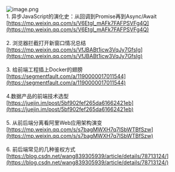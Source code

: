 ![image.png](https://cdn.nlark.com/yuque/0/2020/png/132503/1605585737904-83084d7e-99f5-4dec-9496-36baefb2ae6a.png#height=608&id=nRRsq&margin=%5Bobject%20Object%5D&name=image.png&originHeight=608&originWidth=1080&originalType=binary&size=1660822&status=done&style=none&width=1080)<br />1. 异步JavaScript的演化史：从回调到Promise再到Async/Await<br />[https://mp.weixin.qq.com/s/V6EtgI_mAFk7FAFPSVFg4Q](https://mp.weixin.qq.com/s/V6EtgI_mAFk7FAFPSVFg4Q)<br />
<br />2. 浏览器拦截打开新窗口情况总结<br />[https://mp.weixin.qq.com/s/VfJBABt1icw3VqJy7GfsIg](https://mp.weixin.qq.com/s/VfJBABt1icw3VqJy7GfsIg)<br />
<br />3. 给前端工程插上Docker的翅膀<br />[https://segmentfault.com/a/1190000017011544](https://segmentfault.com/a/1190000017011544)<br />
<br />4.数据产品的前端技术选型<br />[https://juejin.im/post/5bf902fef265da61662421eb](https://juejin.im/post/5bf902fef265da61662421eb)<br />
<br />5. 从前后端分离看阿里Web应用架构演变<br />[https://mp.weixin.qq.com/s/s7bagMWXH7q7lSbWTBfSzw](https://mp.weixin.qq.com/s/s7bagMWXH7q7lSbWTBfSzw)<br />
<br />6. 前后端常见的几种鉴权方式 <br />[https://blog.csdn.net/wang839305939/article/details/78713124/](https://blog.csdn.net/wang839305939/article/details/78713124/)
